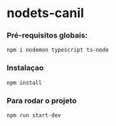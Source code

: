 # nodets-canil

### Pré-requisitos globais:
`npm i nodemon typescript ts-node`

### Instalaçao
`npm install`

### Para rodar o projeto    
`npm run start-dev`